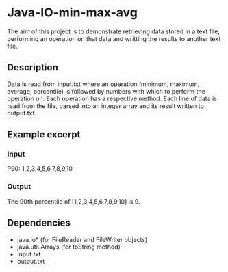 # Java-IO-min-max-avg
The aim of this project is to demonstrate retrieving data stored in a text file, performing an operation on that data and writting the results to another text file. 

## Description

Data is read from input.txt where an operation (minimum, maximum, average, percentile) is followed by numbers with which to perform the operation on. Each operation has a respective method. Each line of data is read from the file, parsed into an integer array and its result written to output.txt.

## Example excerpt
### Input

P90: 1,2,3,4,5,6,7,8,9,10

### Output

The 90th percentile of [1,2,3,4,5,6,7,8,9,10] is 9.

## Dependencies

* java.io* (for FileReader and FileWriter objects)
* java.util.Arrays (for toString method)
* input.txt
* output.txt
